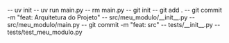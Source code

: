 -- uv init
-- uv run main.py
-- rm main.py
-- git init
-- git add .
-- git commit -m "feat: Arquitetura do Projeto"
-- src/meu_modulo/\_\_init\_\_.py
-- src/meu_modulo/main.py
-- git commit -m "feat: src"
-- tests/\_\_init\_\_.py
-- tests/test_meu_modulo.py
